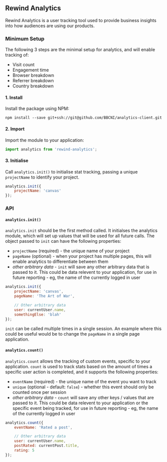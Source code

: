  ## Rewind Analytics
 Rewind Analytics is a user tracking tool used to provide business insights into how audiences are using our products.

 ### Minimum Setup
 The following 3 steps are the minimal setup for analytics, and will enable tracking of:
 - Visit count
 - Engagement time
 - Browser breakdown
 - Referrer breakdown
 - Country breakdown

 #### 1. Install
 Install the package using NPM:
 ```
 npm install --save git+ssh://git@github.com/BBCNI/analytics-client.git
 ```
 #### 2. Import
 Import the module to your application:
 ```javascript
 import analytics from 'rewind-analytics';
 ```
 #### 3. Initialise
 Call `analytics.init()` to initialise stat tracking, passing a unique `projectName` to identify your project.
 ```javascript
 analytics.init({
     projectName: 'canvas'
 });
 ```

 ### API
 #### `analytics.init()`
 `analytics.init` should be the first method called.  It initialses the analytics module, which will set up values that will be used for all future calls.  The object passed to `init` can have the following properties:
 - `projectName` (required) - the unique name of your project
 - `pageName` (optional) - when your project has multiple pages, this will enable analytics to differentiate between them
 - *other arbitrary data* - `init` will save any other arbitrary data that is passed to it.  This could be data relevent to your application, for use in future reporting - eg, the name of the currently logged in user

 ```javascript
 analytics.init({
     projectName: 'canvas',
     pageName: 'The Art of War',

     // Other arbitrary data
     user: currentUser.name,
     somethingElse: 'blah'
 });
 ```

 `init` can be called multiple times in a single session.  An example where this could be useful would be to change the `pageName` in a single page application.

 #### `analytics.count()`
 `analytics.count` allows the tracking of custom events, specific to your application.  `count` is used to track stats based on the amount of times a specific user action is completed, and it supports the following properties:
 - `eventName` (required) - the unique name of the event you want to track
 - `unique` (optional - default: `false`) - whether this event should only be counted once per session
 - *other arbitrary data* - `count` will save any other keys / values that are passed to it.  This could be data relevent to your application or the specific event being tracked, for use in future reporting - eg, the name of the currently logged in user

 ```javascript
 analytics.count({
     eventName: 'Rated a post',

     // Other arbitrary data
     user: currentUser.name,
     postRated: currentPost.title,
     rating: 5
 });
 ```